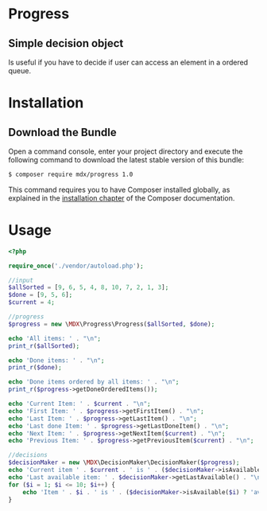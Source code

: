 # Progress
## Simple decision object

Is useful if you have to decide if user can access an element in a ordered queue.

Installation
============

Download the Bundle
---------------------------

Open a command console, enter your project directory and execute the
following command to download the latest stable version of this bundle:

```bash
$ composer require mdx/progress 1.0
```

This command requires you to have Composer installed globally, as explained
in the [installation chapter](https://getcomposer.org/doc/00-intro.md)
of the Composer documentation.

Usage
============
```php
<?php

require_once('./vendor/autoload.php');

//input
$allSorted = [9, 6, 5, 4, 8, 10, 7, 2, 1, 3];
$done = [9, 5, 6];
$current = 4;

//progress
$progress = new \MDX\Progress\Progress($allSorted, $done);

echo 'All items: ' . "\n";
print_r($allSorted);

echo 'Done items: ' . "\n";
print_r($done);

echo 'Done items ordered by all items: ' . "\n";
print_r($progress->getDoneOrderedItems());

echo 'Current Item: ' . $current . "\n";
echo 'First Item: ' . $progress->getFirstItem() . "\n";
echo 'Last Item: ' . $progress->getLastItem() . "\n";
echo 'Last done Item: ' . $progress->getLastDoneItem() . "\n";
echo 'Next Item: ' . $progress->getNextItem($current) . "\n";
echo 'Previous Item: ' . $progress->getPreviousItem($current) . "\n";

//decisions
$decisionMaker = new \MDX\DecisionMaker\DecisionMaker($progress);
echo 'Current item ' . $current . ' is ' . ($decisionMaker->isAvailable($current) ? 'available' : 'unavailable') . "\n";
echo 'Last available item: ' . $decisionMaker->getLastAvailable() . "\n";
for ($i = 1; $i <= 10; $i++) {
    echo 'Item ' . $i . ' is ' . ($decisionMaker->isAvailable($i) ? 'available' : 'unavailable') . "\n";
}
```